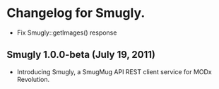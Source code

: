 # Changelog for Smugly.

 * Fix Smugly::getImages() response

## Smugly 1.0.0-beta (July 19, 2011)

 * Introducing Smugly, a SmugMug API REST client service for MODx Revolution.
